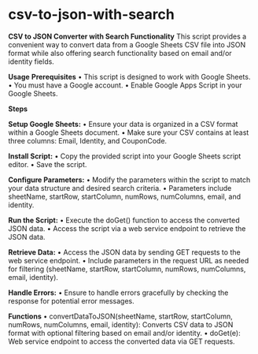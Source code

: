 # csv-to-json-with-search
**CSV to JSON Converter with Search Functionality**
This script provides a convenient way to convert data from a Google Sheets CSV file into JSON format while also offering search functionality based on email and/or identity fields.

**Usage**
**Prerequisites**
• This script is designed to work with Google Sheets.
• You must have a Google account.
• Enable Google Apps Script in your Google Sheets.

**Steps**

**Setup Google Sheets:**
• Ensure your data is organized in a CSV format within a Google Sheets document.
• Make sure your CSV contains at least three columns: Email, Identity, and CouponCode.

**Install Script:**
• Copy the provided script into your Google Sheets script editor.
• Save the script.

**Configure Parameters:**
• Modify the parameters within the script to match your data structure and desired search criteria.
• Parameters include sheetName, startRow, startColumn, numRows, numColumns, email, and identity.

**Run the Script:**
• Execute the doGet() function to access the converted JSON data.
• Access the script via a web service endpoint to retrieve the JSON data.

**Retrieve Data:**
• Access the JSON data by sending GET requests to the web service endpoint.
• Include parameters in the request URL as needed for filtering (sheetName, startRow, startColumn, numRows, numColumns, email, identity).

**Handle Errors:**
• Ensure to handle errors gracefully by checking the response for potential error messages.

**Functions**
• convertDataToJSON(sheetName, startRow, startColumn, numRows, numColumns, email, identity): Converts CSV data to JSON format with optional filtering based on email and/or identity.
• doGet(e): Web service endpoint to access the converted data via GET requests.
